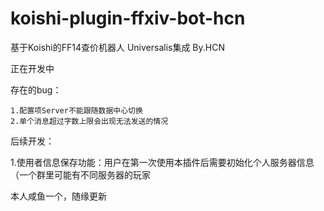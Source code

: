 # koishi-plugin-ffxiv-bot-hcn
基于Koishi的FF14查价机器人 Universalis集成 By.HCN 

正在开发中

存在的bug：

    1.配置项Server不能跟随数据中心切换
    2.单个消息超过字数上限会出现无法发送的情况
  
后续开发：

  1.使用者信息保存功能：用户在第一次使用本插件后需要初始化个人服务器信息（一个群里可能有不同服务器的玩家

本人咸鱼一个，随缘更新
